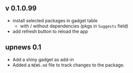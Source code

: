 ## v 0.1.0.99

* install selected packages in gadget table
    * with / without dependencies (pkgs in `Suggests` field)
* add refresh button to reload the app

## upnews 0.1

* Add a shiny gadget as add-in
* Added a `NEWS.md` file to track changes to the package.
